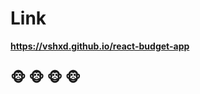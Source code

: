 # **Link** 
**https://vshxd.github.io/react-budget-app**
## :monkey_face: :monkey_face: :monkey_face: :monkey_face:


